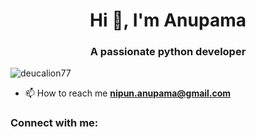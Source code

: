 <h1 align="center">Hi 👋, I'm Anupama</h1>
<h3 align="center">A passionate python developer</h3>

<p align="left"> <img src="https://komarev.com/ghpvc/?username=deucalion77&label=Profile%20views&color=0e75b6&style=flat" alt="deucalion77" /> </p>

- 📫 How to reach me **nipun.anupama@gmail.com**

<h3 align="left">Connect with me:</h3>
